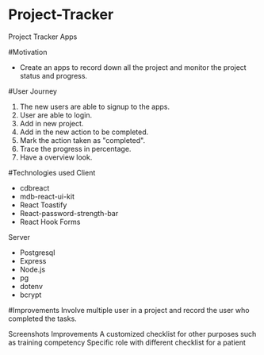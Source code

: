 # Project-Tracker
Project Tracker Apps

#Motivation
- Create an apps to record down all the project and monitor the project status and progress.

#User Journey
1. The new users are able to signup to the apps.
2. User are able to login.
3. Add in new project.
4. Add in the new action to be completed.
5. Mark the action taken as "completed".
6. Trace the progress in percentage.
7. Have a overview look.

#Technologies used
Client
- cdbreact
- mdb-react-ui-kit
- React Toastify
- React-password-strength-bar
- React Hook Forms

Server
- Postgresql
- Express
- Node.js
- pg
- dotenv
- bcrypt

#Improvements
Involve multiple user in a project and record the user who completed the tasks.





Screenshots
Improvements
A customized checklist for other purposes such as training competency
Specific role with different checklist for a patient
